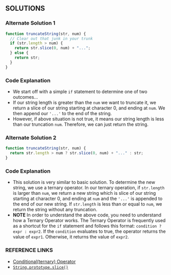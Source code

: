 ## SOLUTIONS

### Alternate Solution 1
```js
function truncateString(str, num) {
  // Clear out that junk in your trunk 
  if (str.length > num) {
    return str.slice(0, num) + "...";
  } else {
    return str;
  }
}
```
### Code Explanation
- We start off with a simple `if` statement to determine one of two outcomes...
- If our string length is greater than the `num` we want to truncate it, we return a slice of our string starting at character 0, and ending at `num`.  We then append our `'...'` to the end of the string.
- However, if above situation is not true, it means our string length is less than our truncation `num`.  Therefore, we can just return the string.


### Alternate Solution 2
```js
function truncateString(str, num) {
  return str.length > num ? str.slice(0, num) + "..." : str;
}
```
### Code Explanation
- This solution is very similar to basic solution.  To determine the new string, we use a ternary operator.  In our ternary operation, if `str.length` is larger than `num`, we return a new string which is slice of our string starting at character 0, and ending at `num` and the `'...'` is appended to the end of our new string.  If `str.length` is less than or equal to `num`, we return the string without any truncation.
- **NOTE** In order to understand the above code, you need to understand how a Ternary Operator works.  The Ternary Operator is frequently used as a shortcut for the `if` statement and follows this format: `condition ? expr : expr2`.  If the `condition` evaluates to true, the operator returns the value of `expr1`.  Otherwise, it returns the value of `expr2`.

### REFERENCE LINKS
- [Conditional(ternary) Operator](https://developer.mozilla.org/en-US/docs/Web/JavaScript/Reference/Operators/Conditional_Operator)
- [`String.prototype.slice()`](https://github.com/FreeCodeCamp/FreeCodeCamp/wiki/JS-String-Prototype-Slice)

